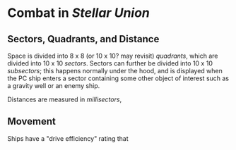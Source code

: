 # Combat in *Stellar Union*
## Sectors, Quadrants, and Distance
Space is divided into 8 x 8 (or 10 x 10? may revisit) *quadrants*, which are divided into 10 x 10 *sectors*. Sectors can further be divided into 10 x 10 *subsectors*; this happens normally under the hood, and is displayed when the PC ship enters a sector containing some other object of interest such as a gravity well or an enemy ship.

Distances are measured in *millisectors*, 

## Movement
Ships have a "drive efficiency" rating that 

<!--stackedit_data:
eyJoaXN0b3J5IjpbMTc4MjMzNzA4NywxNDYzMzE0MTg0XX0=
-->